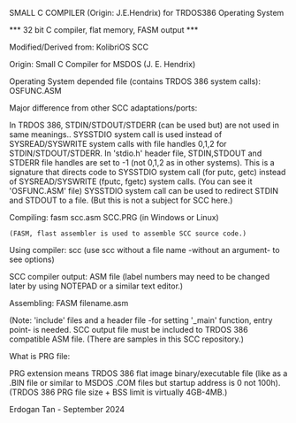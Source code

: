 SMALL C COMPILER (Origin: J.E.Hendrix) for TRDOS386 Operating System

*** 32 bit C compiler, flat memory, FASM output  ***

Modified/Derived from: KolibriOS SCC

Origin: Small C Compiler for MSDOS (J. E. Hendrix)

Operating System depended file (contains TRDOS 386 system calls): OSFUNC.ASM

Major difference from other SCC adaptations/ports:

   In TRDOS 386, STDIN/STDOUT/STDERR (can be used but) are not used in
   same meanings.. SYSSTDIO system call is used instead of SYSREAD/SYSWRITE
   system calls with file handles 0,1,2 for STDIN/STDOUT/STDERR.
   In 'stdio.h' header file, STDIN,STDOUT and STDERR 
   file handles are set to -1 (not 0,1,2 as in other systems).
   This is a signature that directs code to SYSSTDIO system call (for putc, getc)
   instead of SYSREAD/SYSWRITE (fputc, fgetc) system calls.
   (You can see it 'OSFUNC.ASM' file)
   SYSSTDIO system call can be used to redirect STDIN and STDOUT to a file.
   (But this is not a subject for SCC here.)

Compiling:  fasm scc.asm SCC.PRG  (in Windows or Linux)

    (FASM, flast assembler is used to assemble SCC source code.)

Using compiler: scc <cfile>
    (use scc without a file name -without an argument- to see options)
    
SCC compiler output: ASM file (label numbers may need to be changed
    later by using NOTEPAD or a similar text editor.)
    
Assembling: FASM filename.asm

  (Note: 'include' files and a header file 
  -for setting '_main' function, entry point- is needed.
  SCC output file must be included to TRDOS 386 compatible ASM file.
  (There are samples in this SCC repository.)

What is PRG file: 

PRG extension means TRDOS 386 flat image binary/executable
file (like as a .BIN file or similar to MSDOS .COM files but startup address
is 0 not 100h). (TRDOS 386 PRG file size + BSS limit is virtually 4GB-4MB.)

Erdogan Tan - September 2024


    
                  
